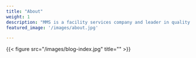 ```yaml
---
title: "About"
weight: 1
description: "MMS is a facility services company and leader in quality management. Our aim is to support our clients, adding value in every project and working with the maximum security to guarantee the satisfaction in each operation we manage around the world."
featured_image: '/images/about.jpg'

---
```

{{< figure src="/images/blog-index.jpg" title="" >}}
